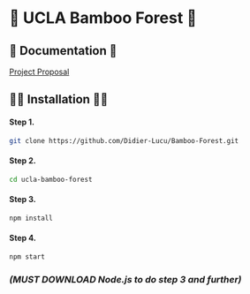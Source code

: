 
# 🤝 UCLA Bamboo Forest 🤝 

## 📝 Documentation 📝

[Project Proposal](https://docs.google.com/document/d/19YIbnkAOOQ79nP-3MTmFnQitH0SRHKnbBT7LCAZj8Ig/edit)


## 👨‍💻 Installation 👨‍💻 
#### Step 1.
``` bash
git clone https://github.com/Didier-Lucu/Bamboo-Forest.git
```
#### Step 2. 
``` bash
cd ucla-bamboo-forest
```
#### Step 3. 
``` bash
npm install
```
#### Step 4. 
``` bash
npm start
```

### _(MUST DOWNLOAD Node.js to do step 3 and further)_
